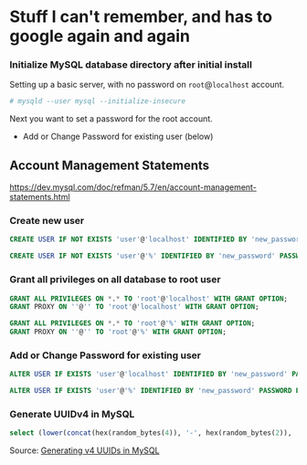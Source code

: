 # Stuff I can't remember, and has to google again and again

### Initialize MySQL database directory after initial install

Setting up a basic server, with no password on `root`@`localhost` account.

```sh
# mysqld --user mysql --initialize-insecure
```
Next you want to set a password for the root account.
- Add or Change Password for existing user (below)

## Account Management Statements
https://dev.mysql.com/doc/refman/5.7/en/account-management-statements.html

### Create new user

```sql
CREATE USER IF NOT EXISTS 'user'@'localhost' IDENTIFIED BY 'new_password' PASSWORD EXPIRE never;

CREATE USER IF NOT EXISTS 'user'@'%' IDENTIFIED BY 'new_password' PASSWORD EXPIRE never;
```

### Grant all privileges on all database to root user

```sql
GRANT ALL PRIVILEGES ON *.* TO 'root'@'localhost' WITH GRANT OPTION;
GRANT PROXY ON ''@'' TO 'root'@'localhost' WITH GRANT OPTION;

GRANT ALL PRIVILEGES ON *.* TO 'root'@'%' WITH GRANT OPTION;
GRANT PROXY ON ''@'' TO 'root'@'%' WITH GRANT OPTION;
```

### Add or Change Password for existing user

```sql
ALTER USER IF EXISTS 'user'@'localhost' IDENTIFIED BY 'new_password' PASSWORD EXPIRE never;

ALTER USER IF EXISTS 'user'@'%' IDENTIFIED BY 'new_password' PASSWORD EXPIRE never;
```

### Generate UUIDv4 in MySQL

```sql
select (lower(concat(hex(random_bytes(4)), '-', hex(random_bytes(2)), '-4', substr(hex(random_bytes(2)), -3), '-', hex((ascii(random_bytes(1)) >> 6)+8), substr(hex(random_bytes(2)), -3), '-', hex(random_bytes(6)))));
```

Source: [Generating v4 UUIDs in MySQL](https://emmer.dev/blog/generating-v4-uuids-in-mysql/)

